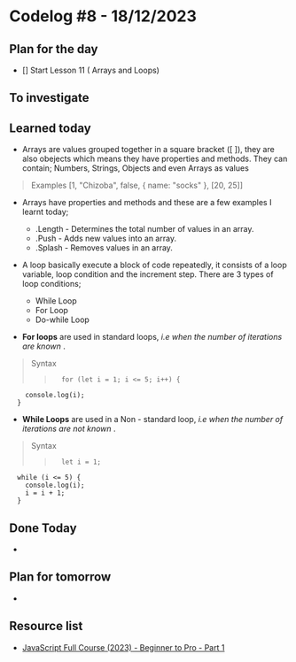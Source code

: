 # Codelog #8 - 18/12/2023



## Plan for the day
- [] Start Lesson 11 ( Arrays and Loops)
 


## To investigate



## Learned today
- Arrays are values grouped together in a square bracket ([ ]), they are also obejects which means they have properties and methods. They can contain; Numbers, Strings, Objects and even Arrays as values
 > Examples [1, "Chizoba", false, { name: "socks" }, [20, 25]]

- Arrays have properties and methods and these are a few examples I learnt today;
  * .Length - Determines the total number of values in an array.
  * .Push - Adds new values into an array.
  * .Splash - Removes values in an array.

- A loop basically execute a block of code repeatedly, it consists of a loop variable, loop condition and the increment step. There are 3 types of loop conditions; 
  * While Loop
  * For Loop
  * Do-while Loop
 
- **For loops** are used in standard loops, *i.e when the number of iterations are known* .
> Syntax
>>       for (let i = 1; i <= 5; i++) {
        console.log(i);
      }
  

- **While Loops** are used in a Non - standard loop, *i.e when the number of iterations are not known* .
> Syntax
>>       let i = 1;

      while (i <= 5) {
        console.log(i);
        i = i + 1;
      }


## Done Today
- 



## Plan for tomorrow
- 



## Resource list
- [JavaScript Full Course (2023) - Beginner to Pro - Part 1](https://www.youtube.com/watch?v=SBmSRK3feww&list=PLghkhsW32AScslc5-k7f9A7cOFJI6gZbv&index=9)
